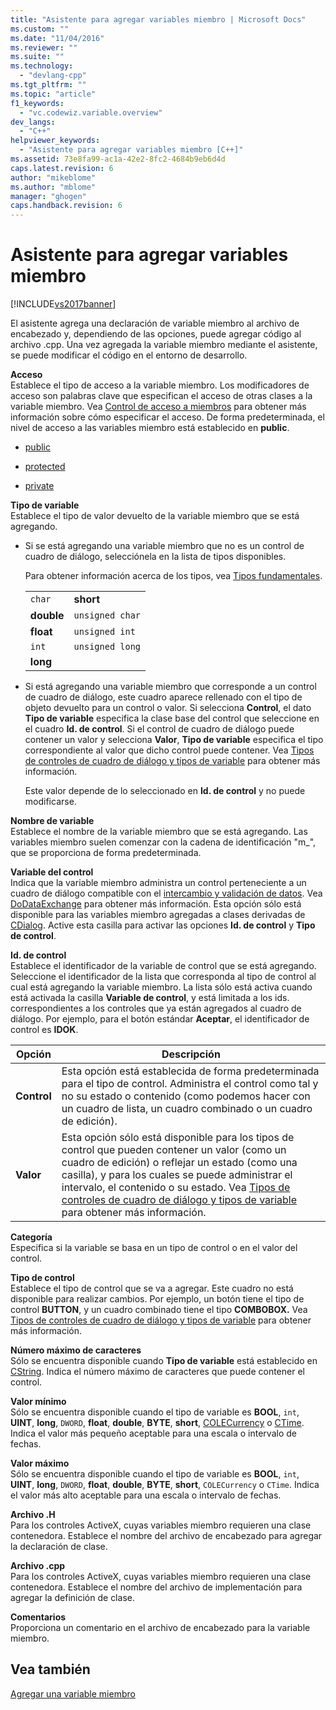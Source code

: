 ```yaml
---
title: "Asistente para agregar variables miembro | Microsoft Docs"
ms.custom: ""
ms.date: "11/04/2016"
ms.reviewer: ""
ms.suite: ""
ms.technology: 
  - "devlang-cpp"
ms.tgt_pltfrm: ""
ms.topic: "article"
f1_keywords: 
  - "vc.codewiz.variable.overview"
dev_langs: 
  - "C++"
helpviewer_keywords: 
  - "Asistente para agregar variables miembro [C++]"
ms.assetid: 73e8fa99-ac1a-42e2-8fc2-4684b9eb6d4d
caps.latest.revision: 6
author: "mikeblome"
ms.author: "mblome"
manager: "ghogen"
caps.handback.revision: 6
---
```

# Asistente para agregar variables miembro
[!INCLUDE[vs2017banner](../assembler/inline/includes/vs2017banner.md)]

El asistente agrega una declaración de variable miembro al archivo de encabezado y, dependiendo de las opciones, puede agregar código al archivo .cpp.  Una vez agregada la variable miembro mediante el asistente, se puede modificar el código en el entorno de desarrollo.  
  
 **Acceso**  
 Establece el tipo de acceso a la variable miembro.  Los modificadores de acceso son palabras clave que especifican el acceso de otras clases a la variable miembro.  Vea [Control de acceso a miembros](../cpp/member-access-control-cpp.md) para obtener más información sobre cómo especificar el acceso.  De forma predeterminada, el nivel de acceso a las variables miembro está establecido en **public**.  
  
-   [public](../cpp/public-cpp.md)  
  
-   [protected](../cpp/protected-cpp.md)  
  
-   [private](../cpp/private-cpp.md)  
  
 **Tipo de variable**  
 Establece el tipo de valor devuelto de la variable miembro que se está agregando.  
  
-   Si se está agregando una variable miembro que no es un control de cuadro de diálogo, selecciónela en la lista de tipos disponibles.  
  
     Para obtener información acerca de los tipos, vea [Tipos fundamentales](../cpp/fundamental-types-cpp.md).  
  
    |||  
    |-|-|  
    |`char`|**short**|  
    |**double**|`unsigned char`|  
    |**float**|`unsigned int`|  
    |`int`|`unsigned long`|  
    |**long**||  
  
-   Si está agregando una variable miembro que corresponde a un control de cuadro de diálogo, este cuadro aparece rellenado con el tipo de objeto devuelto para un control o valor.  Si selecciona **Control**, el dato **Tipo de variable** especifica la clase base del control que seleccione en el cuadro **Id. de control**.  Si el control de cuadro de diálogo puede contener un valor y selecciona **Valor**, **Tipo de variable** especifica el tipo correspondiente al valor que dicho control puede contener.  Vea [Tipos de controles de cuadro de diálogo y tipos de variable](../ide/dialog-box-controls-and-variable-types.md) para obtener más información.  
  
     Este valor depende de lo seleccionado en **Id. de control** y no puede modificarse.  
  
 **Nombre de variable**  
 Establece el nombre de la variable miembro que se está agregando.  Las variables miembro suelen comenzar con la cadena de identificación "m\_", que se proporciona de forma predeterminada.  
  
 **Variable del control**  
 Indica que la variable miembro administra un control perteneciente a un cuadro de diálogo compatible con el [intercambio y validación de datos](../mfc/dialog-data-exchange-and-validation.md).  Vea [DoDataExchange](../Topic/CWnd::DoDataExchange.md) para obtener más información.  Esta opción sólo está disponible para las variables miembro agregadas a clases derivadas de [CDialog](../mfc/reference/cdialog-class.md).  Active esta casilla para activar las opciones **Id. de control** y **Tipo de control**.  
  
 **Id. de control**  
 Establece el identificador de la variable de control que se está agregando.  Seleccione el identificador de la lista que corresponda al tipo de control al cual está agregando la variable miembro.  La lista sólo está activa cuando está activada la casilla **Variable de control**, y está limitada a los ids. correspondientes a los controles que ya están agregados al cuadro de diálogo.  Por ejemplo, para el botón estándar **Aceptar**, el identificador de control es **IDOK**.  
  
|Opción|Descripción|  
|------------|-----------------|  
|**Control**|Esta opción está establecida de forma predeterminada para el tipo de control.  Administra el control como tal y no su estado o contenido \(como podemos hacer con un cuadro de lista, un cuadro combinado o un cuadro de edición\).|  
|**Valor**|Esta opción sólo está disponible para los tipos de control que pueden contener un valor \(como un cuadro de edición\) o reflejar un estado \(como una casilla\), y para los cuales se puede administrar el intervalo, el contenido o su estado.  Vea [Tipos de controles de cuadro de diálogo y tipos de variable](../ide/dialog-box-controls-and-variable-types.md) para obtener más información.|  
  
 **Categoría**  
 Especifica si la variable se basa en un tipo de control o en el valor del control.  
  
 **Tipo de control**  
 Establece el tipo de control que se va a agregar.  Este cuadro no está disponible para realizar cambios.  Por ejemplo, un botón tiene el tipo de control **BUTTON**, y un cuadro combinado tiene el tipo **COMBOBOX.** Vea [Tipos de controles de cuadro de diálogo y tipos de variable](../ide/dialog-box-controls-and-variable-types.md) para obtener más información.  
  
 **Número máximo de caracteres**  
 Sólo se encuentra disponible cuando **Tipo de variable** está establecido en [CString](../atl-mfc-shared/reference/cstringt-class.md).  Indica el número máximo de caracteres que puede contener el control.  
  
 **Valor mínimo**  
 Sólo se encuentra disponible cuando el tipo de variable es **BOOL**, `int`, **UINT**, **long**, `DWORD`, **float**, **double**, **BYTE**, **short**, [COLECurrency](../mfc/reference/colecurrency-class.md) o [CTime](../atl-mfc-shared/reference/ctime-class.md).  Indica el valor más pequeño aceptable para una escala o intervalo de fechas.  
  
 **Valor máximo**  
 Sólo se encuentra disponible cuando el tipo de variable es **BOOL**, `int`, **UINT**, **long**, `DWORD`, **float**, **double**, **BYTE**, **short**, `COLECurrency` o `CTime`.  Indica el valor más alto aceptable para una escala o intervalo de fechas.  
  
 **Archivo .H**  
 Para los controles ActiveX, cuyas variables miembro requieren una clase contenedora.  Establece el nombre del archivo de encabezado para agregar la declaración de clase.  
  
 **Archivo .cpp**  
 Para los controles ActiveX, cuyas variables miembro requieren una clase contenedora.  Establece el nombre del archivo de implementación para agregar la definición de clase.  
  
 **Comentarios**  
 Proporciona un comentario en el archivo de encabezado para la variable miembro.  
  
## Vea también  
 [Agregar una variable miembro](../ide/adding-a-member-variable-visual-cpp.md)